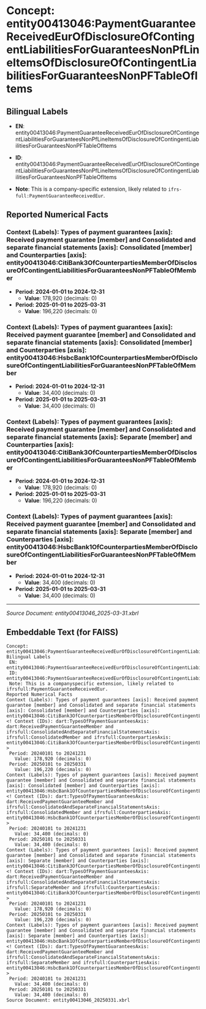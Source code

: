 # Concept: entity00413046:PaymentGuaranteeReceivedEurOfDisclosureOfContingentLiabilitiesForGuaranteesNonPfLineItemsOfDisclosureOfContingentLiabilitiesForGuaranteesNonPFTableOfItems

## Bilingual Labels
- **EN**: entity00413046:PaymentGuaranteeReceivedEurOfDisclosureOfContingentLiabilitiesForGuaranteesNonPfLineItemsOfDisclosureOfContingentLiabilitiesForGuaranteesNonPFTableOfItems

- **ID**: entity00413046:PaymentGuaranteeReceivedEurOfDisclosureOfContingentLiabilitiesForGuaranteesNonPfLineItemsOfDisclosureOfContingentLiabilitiesForGuaranteesNonPFTableOfItems
- **Note**: This is a company-specific extension, likely related to `ifrs-full:PaymentGuaranteeReceivedEur`.

## Reported Numerical Facts

### **Context (Labels): Types of payment guarantees [axis]: Received payment guarantee [member] and Consolidated and separate financial statements [axis]: Consolidated [member] and Counterparties [axis]: entity00413046:CitiBank3OfCounterpartiesMemberOfDisclosureOfContingentLiabilitiesForGuaranteesNonPFTableOfMember**
<!-- Context (IDs): dart:TypesOfPaymentGuaranteesAxis: dart:ReceivedPaymentGuaranteeMember and ifrs-full:ConsolidatedAndSeparateFinancialStatementsAxis: ifrs-full:ConsolidatedMember and ifrs-full:CounterpartiesAxis: entity00413046:CitiBank3OfCounterpartiesMemberOfDisclosureOfContingentLiabilitiesForGuaranteesNonPFTableOfMember -->
- **Period: 2024-01-01 to 2024-12-31**
  - **Value**: 178,920 (decimals: 0)
- **Period: 2025-01-01 to 2025-03-31**
  - **Value**: 196,220 (decimals: 0)

### **Context (Labels): Types of payment guarantees [axis]: Received payment guarantee [member] and Consolidated and separate financial statements [axis]: Consolidated [member] and Counterparties [axis]: entity00413046:HsbcBank1OfCounterpartiesMemberOfDisclosureOfContingentLiabilitiesForGuaranteesNonPFTableOfMember**
<!-- Context (IDs): dart:TypesOfPaymentGuaranteesAxis: dart:ReceivedPaymentGuaranteeMember and ifrs-full:ConsolidatedAndSeparateFinancialStatementsAxis: ifrs-full:ConsolidatedMember and ifrs-full:CounterpartiesAxis: entity00413046:HsbcBank1OfCounterpartiesMemberOfDisclosureOfContingentLiabilitiesForGuaranteesNonPFTableOfMember -->
- **Period: 2024-01-01 to 2024-12-31**
  - **Value**: 34,400 (decimals: 0)
- **Period: 2025-01-01 to 2025-03-31**
  - **Value**: 34,400 (decimals: 0)

### **Context (Labels): Types of payment guarantees [axis]: Received payment guarantee [member] and Consolidated and separate financial statements [axis]: Separate [member] and Counterparties [axis]: entity00413046:CitiBank3OfCounterpartiesMemberOfDisclosureOfContingentLiabilitiesForGuaranteesNonPFTableOfMember**
<!-- Context (IDs): dart:TypesOfPaymentGuaranteesAxis: dart:ReceivedPaymentGuaranteeMember and ifrs-full:ConsolidatedAndSeparateFinancialStatementsAxis: ifrs-full:SeparateMember and ifrs-full:CounterpartiesAxis: entity00413046:CitiBank3OfCounterpartiesMemberOfDisclosureOfContingentLiabilitiesForGuaranteesNonPFTableOfMember -->
- **Period: 2024-01-01 to 2024-12-31**
  - **Value**: 178,920 (decimals: 0)
- **Period: 2025-01-01 to 2025-03-31**
  - **Value**: 196,220 (decimals: 0)

### **Context (Labels): Types of payment guarantees [axis]: Received payment guarantee [member] and Consolidated and separate financial statements [axis]: Separate [member] and Counterparties [axis]: entity00413046:HsbcBank1OfCounterpartiesMemberOfDisclosureOfContingentLiabilitiesForGuaranteesNonPFTableOfMember**
<!-- Context (IDs): dart:TypesOfPaymentGuaranteesAxis: dart:ReceivedPaymentGuaranteeMember and ifrs-full:ConsolidatedAndSeparateFinancialStatementsAxis: ifrs-full:SeparateMember and ifrs-full:CounterpartiesAxis: entity00413046:HsbcBank1OfCounterpartiesMemberOfDisclosureOfContingentLiabilitiesForGuaranteesNonPFTableOfMember -->
- **Period: 2024-01-01 to 2024-12-31**
  - **Value**: 34,400 (decimals: 0)
- **Period: 2025-01-01 to 2025-03-31**
  - **Value**: 34,400 (decimals: 0)

---
*Source Document: entity00413046_2025-03-31.xbrl*
## Embeddable Text (for FAISS)
```text
Concept: entity00413046:PaymentGuaranteeReceivedEurOfDisclosureOfContingentLiabilitiesForGuaranteesNonPfLineItemsOfDisclosureOfContingentLiabilitiesForGuaranteesNonPFTableOfItems
Bilingual Labels
 EN: entity00413046:PaymentGuaranteeReceivedEurOfDisclosureOfContingentLiabilitiesForGuaranteesNonPfLineItemsOfDisclosureOfContingentLiabilitiesForGuaranteesNonPFTableOfItems
 ID: entity00413046:PaymentGuaranteeReceivedEurOfDisclosureOfContingentLiabilitiesForGuaranteesNonPfLineItemsOfDisclosureOfContingentLiabilitiesForGuaranteesNonPFTableOfItems
 Note: This is a companyspecific extension, likely related to ifrsfull:PaymentGuaranteeReceivedEur.
Reported Numerical Facts
Context (Labels): Types of payment guarantees [axis]: Received payment guarantee [member] and Consolidated and separate financial statements [axis]: Consolidated [member] and Counterparties [axis]: entity00413046:CitiBank3OfCounterpartiesMemberOfDisclosureOfContingentLiabilitiesForGuaranteesNonPFTableOfMember
<! Context (IDs): dart:TypesOfPaymentGuaranteesAxis: dart:ReceivedPaymentGuaranteeMember and ifrsfull:ConsolidatedAndSeparateFinancialStatementsAxis: ifrsfull:ConsolidatedMember and ifrsfull:CounterpartiesAxis: entity00413046:CitiBank3OfCounterpartiesMemberOfDisclosureOfContingentLiabilitiesForGuaranteesNonPFTableOfMember >
 Period: 20240101 to 20241231
   Value: 178,920 (decimals: 0)
 Period: 20250101 to 20250331
   Value: 196,220 (decimals: 0)
Context (Labels): Types of payment guarantees [axis]: Received payment guarantee [member] and Consolidated and separate financial statements [axis]: Consolidated [member] and Counterparties [axis]: entity00413046:HsbcBank1OfCounterpartiesMemberOfDisclosureOfContingentLiabilitiesForGuaranteesNonPFTableOfMember
<! Context (IDs): dart:TypesOfPaymentGuaranteesAxis: dart:ReceivedPaymentGuaranteeMember and ifrsfull:ConsolidatedAndSeparateFinancialStatementsAxis: ifrsfull:ConsolidatedMember and ifrsfull:CounterpartiesAxis: entity00413046:HsbcBank1OfCounterpartiesMemberOfDisclosureOfContingentLiabilitiesForGuaranteesNonPFTableOfMember >
 Period: 20240101 to 20241231
   Value: 34,400 (decimals: 0)
 Period: 20250101 to 20250331
   Value: 34,400 (decimals: 0)
Context (Labels): Types of payment guarantees [axis]: Received payment guarantee [member] and Consolidated and separate financial statements [axis]: Separate [member] and Counterparties [axis]: entity00413046:CitiBank3OfCounterpartiesMemberOfDisclosureOfContingentLiabilitiesForGuaranteesNonPFTableOfMember
<! Context (IDs): dart:TypesOfPaymentGuaranteesAxis: dart:ReceivedPaymentGuaranteeMember and ifrsfull:ConsolidatedAndSeparateFinancialStatementsAxis: ifrsfull:SeparateMember and ifrsfull:CounterpartiesAxis: entity00413046:CitiBank3OfCounterpartiesMemberOfDisclosureOfContingentLiabilitiesForGuaranteesNonPFTableOfMember >
 Period: 20240101 to 20241231
   Value: 178,920 (decimals: 0)
 Period: 20250101 to 20250331
   Value: 196,220 (decimals: 0)
Context (Labels): Types of payment guarantees [axis]: Received payment guarantee [member] and Consolidated and separate financial statements [axis]: Separate [member] and Counterparties [axis]: entity00413046:HsbcBank1OfCounterpartiesMemberOfDisclosureOfContingentLiabilitiesForGuaranteesNonPFTableOfMember
<! Context (IDs): dart:TypesOfPaymentGuaranteesAxis: dart:ReceivedPaymentGuaranteeMember and ifrsfull:ConsolidatedAndSeparateFinancialStatementsAxis: ifrsfull:SeparateMember and ifrsfull:CounterpartiesAxis: entity00413046:HsbcBank1OfCounterpartiesMemberOfDisclosureOfContingentLiabilitiesForGuaranteesNonPFTableOfMember >
 Period: 20240101 to 20241231
   Value: 34,400 (decimals: 0)
 Period: 20250101 to 20250331
   Value: 34,400 (decimals: 0)
Source Document: entity00413046_20250331.xbrl
```